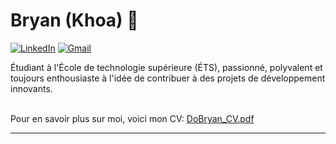 <h1 align="left"> Bryan (Khoa) 👋 </h1>

<p align="left">
   
   <a href="http://www.linkedin.com/in/Bryan-Do-"><img alt="LinkedIn" src="https://img.shields.io/badge/LinkedIn-0077B5?style=for-the-badge&logo=linkedin&logoColor=white"></a>
   <a href="mailto:do.bryan.cs@gmail.com"><img alt="Gmail" src="https://img.shields.io/badge/Gmail-D14836?style=for-the-badge&logo=gmail&logoColor=white"></a>
</p>

<p align="left"> Étudiant à l'École de technologie supérieure (ÉTS), passionné, polyvalent et toujours enthousiaste à l'idée de contribuer à des projets de développement innovants.
   
<br /> 
<br /> 

Pour en savoir plus sur moi, voici mon CV: [DoBryan_CV.pdf](https://github.com/DoBryanCS/DoBryanCS/files/12664654/DoBryan_CV.pdf)
</p>

---

